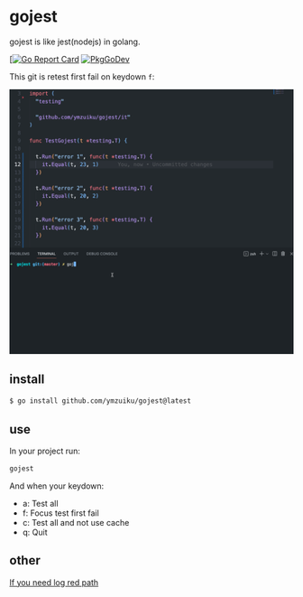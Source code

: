 # gojest

gojest is like jest(nodejs) in golang.

[[![Go Report Card](https://github.com/ymzuiku/gojest)](https://github.com/ymzuiku/gojest) [![PkgGoDev](https://pkg.go.dev/github.com/ymzuiku/gojest)](https://pkg.go.dev/github.com/ymzuiku/gojest)

This git is retest first fail on keydown `f`:

![](./gojest.gif)

## install

```sh
$ go install github.com/ymzuiku/gojest@latest
```

## use

In your project run:

```sh
gojest
```

And when your keydown:

- a: Test all
- f: Focus test first fail
- c: Test all and not use cache
- q: Quit

## other

[If you need log red path](./README_it.md)
